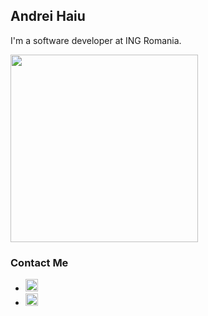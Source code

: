 ## Andrei Haiu

I'm a software developer at ING Romania.

<img src="https://scontent-otp1-1.xx.fbcdn.net/v/t1.0-9/118708304_3243436889066981_6302561596042241851_o.jpg?_nc_cat=105&cb=846ca55b-311e05c7&_nc_sid=09cbfe&_nc_eui2=AeHVSPhfiOMDAkD07tjCdxKMe_VjvN82N3p79WO83zY3eg0SCbFLqnU_gZarudENqCvfqd-5QbgNDU-Xz5BWiOAu&_nc_ohc=dMsHW0nZMUoAX_381cz&_nc_ht=scontent-otp1-1.xx&oh=9d588ba225677246463b05454e0c4e78&oe=5FB3F225" width=300px height=300px>

### Contact Me
- <img src="https://www.flaticon.com/svg/static/icons/svg/1384/1384005.svg" width=20px height=20px>
- <img src="https://www.flaticon.com/svg/static/icons/svg/1384/1384014.svg" width=20px height=20px>
